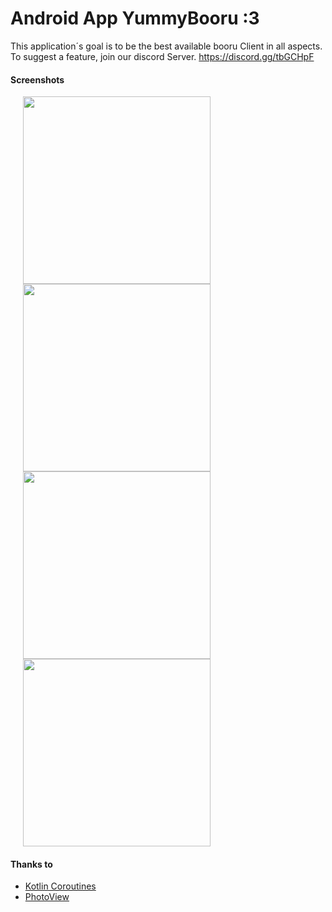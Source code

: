 # Android App YummyBooru :3

This application´s goal is to be the best available booru Client in all aspects. To suggest a feature, join our discord Server.
https://discord.gg/tbGCHpF

#### Screenshots
<img src="https://i.ibb.co/wc2hvqk/Screenshot-20190425-193651.jpg" height="300" hspace="20"><img src="https://i.ibb.co/1qsWZ17/Screenshot-20190425-204624.jpg" height="300" hspace="20"><img src="https://i.ibb.co/DzgwgJc/Screenshot-20190623-174523.jpg" height="300" hspace="20"><img src="https://i.ibb.co/YNvbXZw/Screenshot-20190425-193723.jpg" height="300" hspace="20">



#### Thanks to
- [Kotlin Coroutines](https://github.com/Kotlin/kotlinx.coroutines)
- [PhotoView](https://github.com/chrisbanes/PhotoView)

